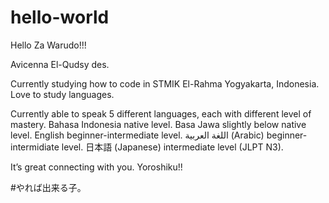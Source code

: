 # hello-world

Hello Za Warudo!!!

Avicenna El-Qudsy des.

Currently studying how to code in STMIK El-Rahma Yogyakarta, Indonesia.
Love to study languages. 

Currently able to speak 5 different languages, each with different level of mastery.
Bahasa Indonesia native level.
Basa Jawa slightly below native level.
English beginner-intermediate level.
اللغة العربية (Arabic) beginner-intermidiate level.
日本語 (Japanese) intermediate level (JLPT N3).

It’s great connecting with you.
Yoroshiku!!

#やれば出来る子。
